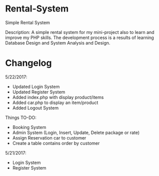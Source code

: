 # Rental-System
Simple Rental System

Description:
A simple rental system for my mini-project also to learn and improve my PHP skills.
The development process is a results of learning Database Design and System Analysis and Design.

# Changelog
5/22/2017:
- Updated Login System
- Updated Register System
- Added index.php with display product/items
- Added car.php to display an item/product
- Added Logout System

Things TO-DO:
- Booking System
- Admin System (Login, Insert, Update, Delete package or rate)
- Assign Reservation car to customer
- Create a table contains order by customer

5/21/2017: 
- Login System
- Register System


